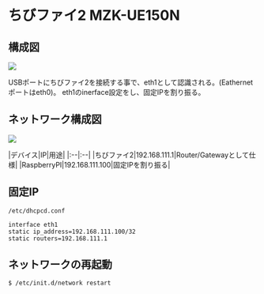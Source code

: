# ちびファイ2 MZK-UE150N

## 構成図

![](/img/dev/pi/chibo001.png)

USBポートにちびファイ2を接続する事で、eth1として認識される。(Eathernetポートはeth0)。
eth1のinerface設定をし、固定IPを割り振る。

## ネットワーク構成図

![](/img/dev/pi/chibonet001.png)

|デバイス|IP|用途|
|:--|:--|
|ちびファイ2|192.168.111.1|Router/Gatewayとして仕様|
|RaspberryPI|192.168.111.100|固定IPを割り振る|


## 固定IP

`/etc/dhcpcd.conf`

```
interface eth1
static ip_address=192.168.111.100/32
static routers=192.168.111.1
```

## ネットワークの再起動

```
$ /etc/init.d/network restart
```